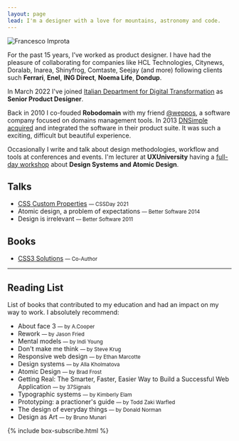 ```yaml
---
layout: page
lead: I'm a designer with a love for mountains, astronomy and code.
---
```


<img class="vertical" src="/img/francesco-improta.jpg" alt="Francesco Improta">

For the past 15 years, I’ve worked as product designer. I have had the pleasure of collaborating for companies like HCL Technologies, Citynews, Doralab, Inarea, Shinyfrog, Comtaste, Seejay (and more) following clients such **Ferrari**, **Enel**, **ING Direct**, **Noema Life**, **Dondup**.

In March 2022 I've joined [Italian Department for Digital Transformation](https://innovazione.gov.it/dipartimento/) as **Senior Product Designer**.

Back in 2010 I co-fouded **Robodomain** with my friend [@weppos](https://www.simonecarletti.com), a software company focused on domains management tools. In 2013 [DNSimple acquired](https://blog.dnsimple.com/2012/09/dnsimple-acquires-robodomain/) and integrated the software in their product suite. It was such a exciting, difficult but beautiful experience.

Occasionally I write and talk about design methodologies, workflow and tools at conferences and events. I'm lecturer at **UXUniversity** having a [full-day workshop](https://www.uxuniversity.it/11/c_13/design-systems) about **Design Systems and Atomic Design**.

## Talks
- [CSS Custom Properties](https://slides.com/francescoimprota/css-custom-properties) <small>&mdash; CSSDay 2021</small>
- Atomic design, a problem of expectations <small>&mdash; Better Software 2014</small>
- Design is irrelevant <small>&mdash; Better Software 2011</small>

## Books
- [CSS3 Solutions](https://www.amazon.com/CSS3-Solutions-Essential-Techniques-Developers/dp/1430243376) <small>&mdash; Co-Author</small>

---

## Reading List

List of books that contributed to my education and had an impact on my way to work. I absolutely recommend:

- About face 3 <small>&mdash; by A.Cooper</small>
- Rework <small>&mdash; by Jason Fried</small>
- Mental models <small>&mdash; by Indi Young</small>
- Don't make me think <small>&mdash; by Steve Krug</small>
- Responsive web design <small>&mdash; by Ethan Marcotte</small>
- Design systems <small>&mdash; by Alla Kholmatova</small>
- Atomic Design <small>&mdash; by Brad Frost</small>
- Getting Real: The Smarter, Faster, Easier Way to Build a Successful Web Application <small>&mdash; by 37Signals</small>
- Typographic systems <small>&mdash; by Kimberly Elam</small>
- Prototyping: a practioner's guide <small>&mdash; by Todd Zaki Warfled</small>
- The design of everyday things <small>&mdash; by Donald Norman</small>
- Design as Art <small>&mdash; by Bruno Munari</small>

{% include box-subscribe.html %}
